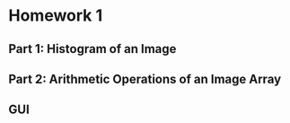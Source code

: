 # Homework 1
## Part 1: Histogram of an Image
## Part 2: Arithmetic Operations of an Image Array
## GUI
